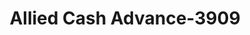 ---
f_zip-code: 48911
f_state-code: MI
title: Allied Cash Advance-3909
f_phone: 517-272-7616
f_city-only: Lansing
f_address: 3280 S Waverly Rd Lansing
f_location-unique-id: '3909'
slug: allied-cash-advance-3909
updated-on: '2024-05-30T13:46:58.046Z'
created-on: '2024-05-30T13:36:59.803Z'
published-on: '2024-05-30T13:54:32.469Z'
f_city-state: cms/city/lansing-mi.md
f_company: cms/company/allied-cash-advance.md
f_state: cms/state/michigan.md
layout: '[payday-loan].html'
tags: payday-loan
---